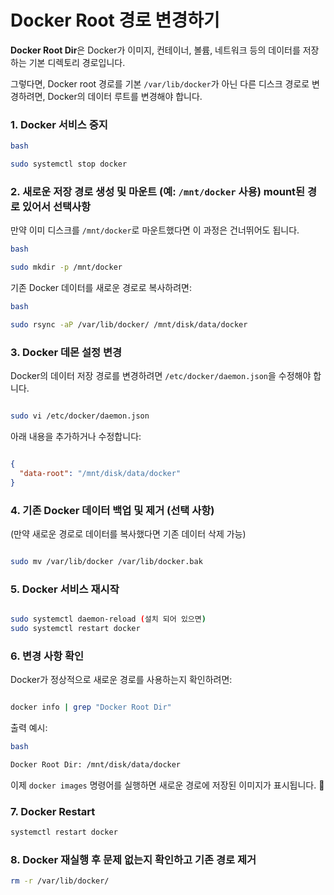 # Docker Root 경로 변경하기

**Docker Root Dir**은 Docker가 이미지, 컨테이너, 볼륨, 네트워크 등의 데이터를 저장하는 기본 디렉토리 경로입니다.

그렇다면, Docker root 경로를 기본 `/var/lib/docker`가 아닌 다른 디스크 경로로 변경하려면, Docker의 데이터 루트를 변경해야 합니다.

### **1. Docker 서비스 중지**

```bash
bash

sudo systemctl stop docker

```

### **2. 새로운 저장 경로 생성 및 마운트 (예: `/mnt/docker` 사용) mount된 경로 있어서 선택사항**

만약 이미 디스크를 `/mnt/docker`로 마운트했다면 이 과정은 건너뛰어도 됩니다.

```bash
bash

sudo mkdir -p /mnt/docker

```

기존 Docker 데이터를 새로운 경로로 복사하려면:

```bash
bash

sudo rsync -aP /var/lib/docker/ /mnt/disk/data/docker

```

### **3. Docker 데몬 설정 변경**

Docker의 데이터 저장 경로를 변경하려면 `/etc/docker/daemon.json`을 수정해야 합니다.

```bash

sudo vi /etc/docker/daemon.json

```

아래 내용을 추가하거나 수정합니다:

```json

{
  "data-root": "/mnt/disk/data/docker"
}

```

### **4. 기존 Docker 데이터 백업 및 제거 (선택 사항)**

(만약 새로운 경로로 데이터를 복사했다면 기존 데이터 삭제 가능)

```bash

sudo mv /var/lib/docker /var/lib/docker.bak

```

### **5. Docker 서비스 재시작**

```bash

sudo systemctl daemon-reload (설치 되어 있으면)
sudo systemctl restart docker

```

### **6. 변경 사항 확인**

Docker가 정상적으로 새로운 경로를 사용하는지 확인하려면:

```bash

docker info | grep "Docker Root Dir"

```

출력 예시:

```bash
bash

Docker Root Dir: /mnt/disk/data/docker

```

이제 `docker images` 명령어를 실행하면 새로운 경로에 저장된 이미지가 표시됩니다. 🚀

### 7. Docker Restart

```bash
systemctl restart docker
```

### 8. Docker 재실행 후 문제 없는지 확인하고 기존 경로 제거

```bash
rm -r /var/lib/docker/ 
```